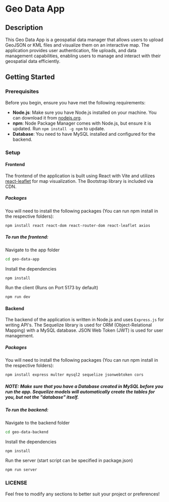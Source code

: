 # Geo Data App

## Description
This Geo Data App is a geospatial data manager that allows users to upload GeoJSON or KML files and visualize them on an interactive map. The application provides user authentication, file uploads, and data management capabilities, enabling users to manage and interact with their geospatial data efficiently.

## Getting Started

### Prerequisites
Before you begin, ensure you have met the following requirements:

- **Node.js**: Make sure you have Node.js installed on your machine. You can download it from [nodejs.org](https://nodejs.org/).
- **npm**: Node Package Manager comes with Node.js, but ensure it is updated. Run `npm install -g npm` to update.
- **Database**: You need to have MySQL installed and configured for the backend.

### Setup

#### Frontend
The frontend of the application is built using React with Vite and utilizes [react-leaflet](https://react-leaflet.js.org/docs/start-introduction/) for map visualization. The Bootstrap library is included via CDN.

##### Packages
You will need to install the following packages (You can run npm install in the respective folders):

```bash
npm install react react-dom react-router-dom react-leaflet axios
```

##### To run the frontend:
Navigate to the app folder
```bash
cd geo-data-app
```
Install the dependencies
```bash
npm install
```
Run the client (Runs on Port 5173 by default)
```bash
npm run dev
```
#### Backend
The backend of the application is written in Node.js and uses `Express.js` for writing API's. The Sequelize library is used for ORM (Object-Relational Mapping) with a MySQL database. JSON Web Token (JWT) is used for user management.

##### Packages
You will need to install the following packages (You can run npm install in the respective folders):

```bash
npm install express multer mysql2 sequelize jsonwebtoken cors
```
##### NOTE: Make sure that you have a Database created in MySQL before you run the app. Sequelize models will automatically create the tables for you, but not the "database" itself.

##### To run the backend:
Navigate to the backend folder
```bash
cd geo-data-backend
```
Install the dependencies
```bash
npm install
```
Run the server (start script can be specified in package.json)
```bash
npm run server
```
### LICENSE
Feel free to modify any sections to better suit your project or preferences!
